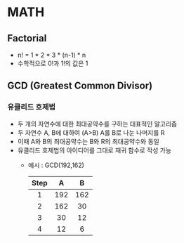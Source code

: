 # MATH




## Factorial

- n! = 1 * 2 * 3 * (n-1) * n
- 수학적으로 0!과 1!의 값은 1



## GCD (Greatest Common Divisor)

### 유클리드 호제법
- 두 개의 자연수에 대한 최대공약수를 구하는 대표적인 알고리즘
- 두 자연수 A, B에 대하여 (A>B) A를 B로 나눈 나머지를 R
- 이때 A와 B의 최대공약수는 B와 R의 최대공약수와 동일
- 유클리드 호제법의 아이디어를 그대로 재귀 함수로 작성 가능
    - 예시 : GCD(192,162)

        | Step | A | B |
        | :----: | :-: | :-: |
        | 1 | 192 | 162 |
        | 2 | 162 | 30 |
        | 3 | 30 | 12 |
        | 4 | 12 | 6 |





